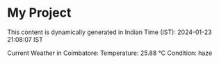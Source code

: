# My Project

This content is dynamically generated in Indian Time (IST): 2024-01-23 21:08:07 IST


Current Weather in Coimbatore:
Temperature: 25.88 °C
Condition: haze
